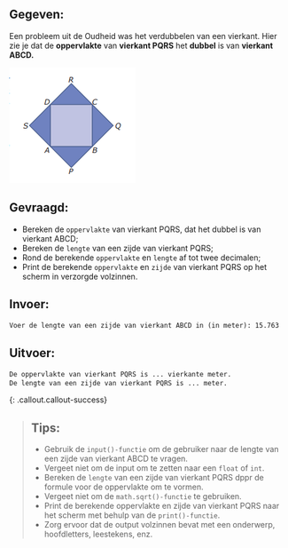## Gegeven:
Een probleem uit de Oudheid was het verdubbelen van een vierkant. 
Hier zie je dat de **oppervlakte** van **vierkant PQRS** het **dubbel** is van **vierkant ABCD.**

<img src="https://github.com/RobbeW/IW-Python/blob/main/2.1%20-%20Toetsvraag%201%20-%20Vierkanten%20in%20de%20Oudheid%20-%20De%20Sequentie/description/Vierkant-Oudheid.png?raw=true"/>



## Gevraagd: 
* Bereken de `oppervlakte` van vierkant PQRS, dat het dubbel is van vierkant ABCD;
* Bereken de `lengte` van een zijde van vierkant PQRS;
* Rond de berekende `oppervlakte` en `lengte` af tot twee decimalen;
* Print de berekende `oppervlakte` en `zijde` van vierkant PQRS op het scherm in verzorgde volzinnen.

## Invoer:
```
Voer de lengte van een zijde van vierkant ABCD in (in meter): 15.763
```

## Uitvoer: 
```
De oppervlakte van vierkant PQRS is ... vierkante meter.
De lengte van een zijde van vierkant PQRS is ... meter.
```

{: .callout.callout-success}
>## Tips: 
>* Gebruik de `input()-functie` om de gebruiker naar de lengte van een zijde van vierkant ABCD te vragen. 
>* Vergeet niet om de input om te zetten naar een `float` of `int`.
>* Bereken de `lengte` van een zijde van vierkant PQRS dppr de formule voor de oppervlakte om te vormen.
>* Vergeet niet om de `math.sqrt()-functie` te gebruiken. 
>* Print de berekende oppervlakte en zijde van vierkant PQRS naar het scherm met behulp van de `print()-functie`. 
>* Zorg ervoor dat de output volzinnen bevat met een onderwerp, hoofdletters, leestekens, enz.
